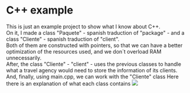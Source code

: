# C++ example
This is just an example project to show what I know about C++.<br>
On it, I made a class "Paquete" - spanish traduction of "package" - and a class "Cliente" - spanish traduction of "client".<br>
Both of them are constructed with pointers, so that we can have a better optimization of the resources used, and we don´t overload RAM unnecessarily.<br>
After, the class "Cliente" - "client" - uses the previous classes to handle what a travel agency would need to store the information of its clients.<br>
And, finally, using main.cpp, we can work with the "Cliente" class
Here there is an explanation of what each class contains
<img src="https://github.com/JoaquinMateosBarroso/cpp-example/blob/main/explanatory_images/Classes.svg">
